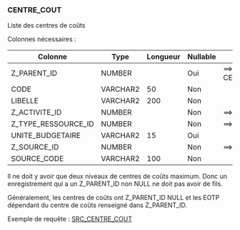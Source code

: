 ### CENTRE_COUT

Liste des centres de coûts

Colonnes nécessaires :

|Colonne            |Type    |Longueur|Nullable|Commentaire            |
|-------------------|--------|--------|--------|-----------------------|
|Z_PARENT_ID        |NUMBER  |        |Oui     |==> CENTRE_COUT.SOURCE_CODE |
|CODE               |VARCHAR2|50      |Non     |                       |
|LIBELLE            |VARCHAR2|200     |Non     |                       |
|Z_ACTIVITE_ID      |NUMBER  |        |Non     |==> CC_ACTIVITE.CODE   |
|Z_TYPE_RESSOURCE_ID|NUMBER  |        |Non     |==> TYPE_RESSOURCE.CODE|
|UNITE_BUDGETAIRE   |VARCHAR2|15      |Oui     |                       |
|Z_SOURCE_ID        |NUMBER  |        |Non     |==> SOURCE.CODE        |
|SOURCE_CODE        |VARCHAR2|100     |Non     |                       |

Il ne doit y avoir que deux niveaux de centres de coûts maximum.
Donc un enregistrement qui a un Z_PARENT_ID non NULL ne doit pas avoir de fils.

Généralement, les centres de coûts ont Z_PARENT_ID NULL et les EOTP dépendant du centre de coûts renseigné dans Z_PARENT_ID.

Exemple de requête :
[SRC_CENTRE_COUT](../Sifac/SRC_CENTRE_COUT.sql)